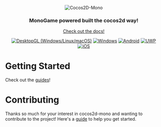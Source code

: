 <div align="center">

![Cocos2D-Mono](https://raw.githubusercontent.com/brandmooffin/cocos2d-mono/master/Logos/logo-full-200.png)

### MonoGame powered built the cocos2d way!

[Check out the docs!](https://cocos2d-mono.dev)

[![DesktopGL (Windows/Linux/macOS)](https://github.com/brandmooffin/cocos2d-mono/actions/workflows/desktopgl_build.yml/badge.svg)](https://github.com/brandmooffin/cocos2d-mono/actions/workflows/desktopgl_build.yml)
[![Windows](https://github.com/brandmooffin/cocos2d-mono/actions/workflows/windows_build.yml/badge.svg)](https://github.com/brandmooffin/cocos2d-mono/actions/workflows/windows_build.yml)
[![Android](https://github.com/brandmooffin/cocos2d-mono/actions/workflows/android_build.yml/badge.svg)](https://github.com/brandmooffin/cocos2d-mono/actions/workflows/android_build.yml)
[![UWP](https://github.com/brandmooffin/cocos2d-mono/actions/workflows/uwp_build.yml/badge.svg)](https://github.com/brandmooffin/cocos2d-mono/actions/workflows/uwp_build.yml)
[![iOS](https://github.com/brandmooffin/cocos2d-mono/actions/workflows/dotnet-desktop.yml/badge.svg)](https://github.com/brandmooffin/cocos2d-mono/actions/workflows/dotnet-desktop.yml)

</div>

# Getting Started

Check out the [guides](https://cocos2d-mono.dev/docs/category/getting-started)!

# Contributing

Thanks so much for your interest in cocos2d-mono and wanting to contribute to the project! Here's a [guide](https://cocos2d-mono.dev/docs/category/contributing) to help you get started.
